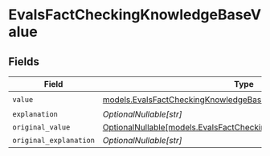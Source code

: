# EvalsFactCheckingKnowledgeBaseValue


## Fields

| Field                                                                                                                            | Type                                                                                                                             | Required                                                                                                                         | Description                                                                                                                      |
| -------------------------------------------------------------------------------------------------------------------------------- | -------------------------------------------------------------------------------------------------------------------------------- | -------------------------------------------------------------------------------------------------------------------------------- | -------------------------------------------------------------------------------------------------------------------------------- |
| `value`                                                                                                                          | [models.EvalsFactCheckingKnowledgeBaseEvalsValue](../models/evalsfactcheckingknowledgebaseevalsvalue.md)                         | :heavy_check_mark:                                                                                                               | N/A                                                                                                                              |
| `explanation`                                                                                                                    | *OptionalNullable[str]*                                                                                                          | :heavy_minus_sign:                                                                                                               | N/A                                                                                                                              |
| `original_value`                                                                                                                 | [OptionalNullable[models.EvalsFactCheckingKnowledgeBaseOriginalValue]](../models/evalsfactcheckingknowledgebaseoriginalvalue.md) | :heavy_minus_sign:                                                                                                               | N/A                                                                                                                              |
| `original_explanation`                                                                                                           | *OptionalNullable[str]*                                                                                                          | :heavy_minus_sign:                                                                                                               | N/A                                                                                                                              |